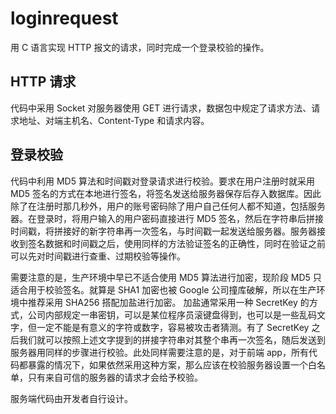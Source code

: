# loginrequest
用 C 语言实现 HTTP 报文的请求，同时完成一个登录校验的操作。

## HTTP 请求
代码中采用 Socket 对服务器使用 GET 进行请求，数据包中规定了请求方法、请求地址、对端主机名、Content-Type 和请求内容。

## 登录校验
代码中利用 MD5 算法和时间戳对登录请求进行校验。要求在用户注册时就采用 MD5 签名的方式在本地进行签名，将签名发送给服务器保存后存入数据库。因此除了在注册时那几秒外，用户的账号密码除了用户自己任何人都不知道，包括服务器。在登录时，将用户输入的用户密码直接进行 MD5 签名，然后在字符串后拼接时间戳，将拼接好的新字符串再一次签名，与时间戳一起发送给服务器。服务器接收到签名数据和时间戳之后，使用同样的方法验证签名的正确性，同时在验证之前可以先对时间戳进行查重、过期校验等操作。

需要注意的是，生产环境中早已不适合使用 MD5 算法进行加密，现阶段 MD5 只适合用于校验签名。就算是 SHA1 加密也被 Google 公司撞库破解，所以在生产环境中推荐采用 SHA256 搭配加盐进行加密。
加盐通常采用一种 SecretKey 的方式，公司内部规定一串密钥，可以是某位程序员滚键盘得到，也可以是一些乱码文字，但一定不能是有意义的字符或数字，容易被攻击者猜测。有了 SecretKey 之后我们就可以按照上述文字提到的拼接字符串对其整个串再一次签名，随后发送到服务器用同样的步骤进行校验。此处同样需要注意的是，对于前端 app，所有代码都暴露的情况下，如果依然采用这种方案，那么应该在校验服务器设置一个白名单，只有来自可信的服务器的请求才会给予校验。

服务端代码由开发者自行设计。
